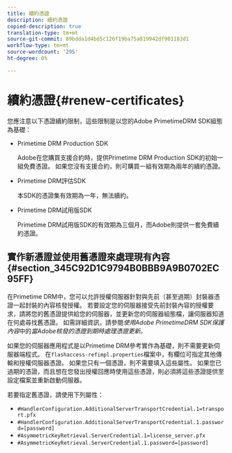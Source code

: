 ```yaml
---
title: 續約憑證
description: 續約憑證
copied-description: true
translation-type: tm+mt
source-git-commit: 89bdda1d4bd5c126f19ba75a819942df901183d1
workflow-type: tm+mt
source-wordcount: '295'
ht-degree: 0%

---
```



# 續約憑證{#renew-certificates}

您應注意以下憑證續約限制，這些限制是以您的Adobe PrimetimeDRM SDK組態為基礎：

* Primetime DRM Production SDK

   Adobe在您購買支援合約時，提供Primetime DRM Production SDK的初始一組免費憑證。 如果您沒有支援合約，則可購買一組有效期為兩年的續約憑證。
* Primetime DRM評估SDK

   本SDK的憑證集有效期為一年，無法續約。
* Primetime DRM試用版SDK

   Primetime DRM試用版SDK的有效期為三個月，而Adobe則提供一套免費續約憑證。

## 實作新憑證並使用舊憑證來處理現有內容{#section_345C92D1C9794B0BBB9A9B0702EC95FF}

在Primetime DRM中，您可以允許授權伺服器針對與先前（甚至過期）封裝器憑證一起封裝的內容核發授權。 若要設定您的伺服器接受先前封裝內容的授權要求，請將您的舊憑證提供給您的伺服器，並更新您的伺服器組態檔，讓伺服器知道在何處尋找舊憑證。 如需詳細資訊，請參閱&#x200B;*使用Adobe PrimetimeDRM SDK保護內容*&#x200B;中的&#x200B;*當Adobe核發的憑證到期時處理憑證更新。*

如果您的伺服器應用程式是以Primetime DRM參考實作為基礎，則不需要更新伺服器端程式。 在`flashaccess-refimpl.properties`檔案中，有欄位可指定其他傳輸和授權伺服器憑證。 如果您只有一個憑證，則不需要填入這些屬性。 如果您已過期的憑證，而且想在您發出授權回應時使用這些憑證，則必須將這些憑證提供至設定檔案並重新啟動伺服器。

若要指定舊憑證，請使用下列屬性：

* `#HandlerConfiguration.AdditionalServerTransportCredential.1=transport.pfx`
* `#HandlerConfiguration.AdditionalServerTransportCredential.1.password=[password]`
* `#AsymmetricKeyRetrieval.ServerCredential.1=license_server.pfx`
* `#AsymmetricKeyRetrieval.ServerCredential.1.password=[password]`

